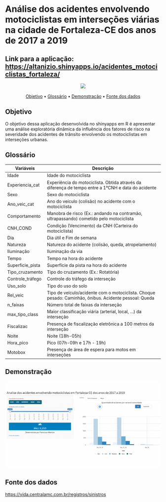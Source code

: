 # Análise dos acidentes envolvendo motociclistas em interseções viárias na cidade de Fortaleza-CE dos anos de 2017 a 2019

## Link para a aplicação: https://altanizio.shinyapps.io/acidentes_motociclistas_fortaleza/
<p align="center">
<a href="https://github.com/altanizio/R-Dashboard-Shiny-motociclistas/blob/main/LICENSE" alt="LICENSE">
        <img src="https://img.shields.io/github/license/altanizio/R-Dashboard-Shiny-motociclistas" /></a>
</p>
<p align="center">
 <a href="#objetivo">Objetivo</a> •
 <a href="#glossario">Glossário</a> • 
 <a href="#demonstração">Demonstração</a> • 
 <a href="#fonte">Fonte dos dados</a> 
</p>

<h2 id="objetivo">Objetivo</h2>

O objetivo dessa aplicação desenvolvida no shinyapps em R é apresentar uma análise exploratória dinâmica da influência dos fatores de risco na severidade dos acidentes de trânsito envolvendo os motociclistas em interseções urbanas.

<h2 id="glossario">Glossário</h2>

| Variáveis  |  Descrição  |
| ------------------- | ------------------- |
|  Idade |  Idade do motociclista |
|  Experiencia_cat |  Experiência do motociclista. Obtida através da diferença de tempo entre a 1°CNH e data do acidente |
|  Sexo |  Sexo do motociclista |
|  Ano_veic_cat |  Ano do veículo (colisão) no acidente com o motociclista |
|  Comportamento |  Manobra de risco (Ex.: andando na contramão, ultrapassando) cometido pelo motociclista |
|  CNH_COND |  Condição (Vencimento) da CNH (Carteira do motociclista) |
|  Dia |  Dia útil e Fim de semana |
|  Natureza |  Natureza do acidente (colisão, queda, atropelamento) |
|  Iluminação |  Iluminação da via |
|  Tempo |  Tempo na hora do acidente |
|  Superficie_pista |  Superfície da pista na hora do acidente |
|  Tipo_cruzamento | Tipo do cruzamento (Ex.: Rotatória) |
|  Controle_tráfego | Controle do tráfego da interseção |
|  Uso_solo | Tipo do uso do solo |
|  Rel_veic | Tipo de veículo/acidente com o motociclista. Choque pesado: Caminhão, ônibus. Acidente pessoal: Queda |
|  n_faixas | Número total de faixas da interseção |
|  max_tipo_class | Maior classificação viária (arterial, local, ...) da interseção |
|  Fiscalizac | Presença de fiscalização eletrônica a 100 metros da interseção |
|  Noite | Noite (18h-05h) |
|  Hora_pico | Pico (07h-09h e 17h - 19h) |
|  Motobox | Presença de área de espera para motos em interseções |


<h2 id="demonstração">Demonstração</h2>

![](Imagens/app.gif?raw=true)

<h2 id="fonte">Fonte dos dados</h2>

https://vida.centralamc.com.br/registros/sinistros

